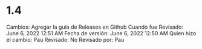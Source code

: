 # 1.4

Cambios: Agregar la guía de Releases en Github
Cuando fue Revisado: June 6, 2022 12:51 AM
Fecha de  versión: June 6, 2022 12:50 AM
Quien hizo el cambio: Pau
Revisado: No
Revisado por: Pau